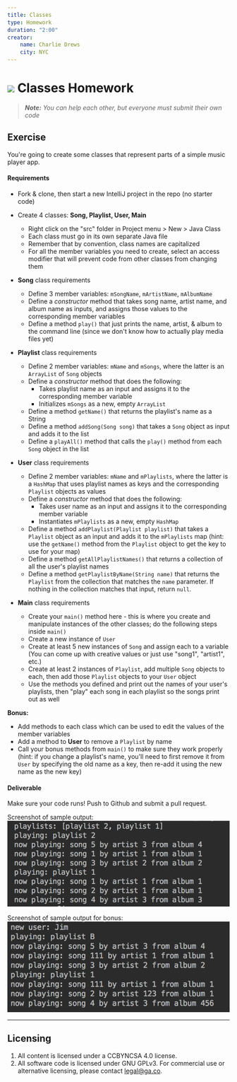 ```yaml
---
title: Classes
type: Homework
duration: "2:00"
creator:
    name: Charlie Drews
    city: NYC
---
```


# ![](https://ga-dash.s3.amazonaws.com/production/assets/logo-9f88ae6c9c3871690e33280fcf557f33.png) Classes Homework

> ***Note:*** _You can help each other, but everyone must submit their own code_

## Exercise

You're going to create some classes that represent parts of a simple music player app.

#### Requirements

- Fork & clone, then start a new IntelliJ project in the repo (no starter code)
- Create 4 classes: **Song, Playlist, User, Main**
  - Right click on the "src" folder in Project menu > New > Java Class
  - Each class must go in its own separate Java file
  - Remember that by convention, class names are capitalized
  - For all the member variables you need to create, select an access modifier that will prevent code from other classes from changing them

- **Song** class requirements
  - Define 3 member variables: `mSongName`, `mArtistName`, `mAlbumName`
  - Define a *constructor* method that takes song name, artist name, and album name as inputs, and assigns those values to the corresponding member variables
  - Define a method `play()` that just prints the name, artist, & album to the command line (since we don't know how to actually play media files yet)

- **Playlist** class requirements
  - Define 2 member variables: `mName` and `mSongs`, where the latter is an `ArrayList` of `Song` objects
  - Define a *constructor* method that does the following:
    - Takes playlist name as an input and assigns it to the corresponding member variable
    - Initializes `mSongs` as a new, empty `ArrayList`
  - Define a method `getName()` that returns the playlist's name as a String
  - Define a method `addSong(Song song)` that takes a `Song` object as input and adds it to the list
  - Define a `playAll()` method that calls the `play()` method from each `Song` object in the list

- **User** class requirements
  - Define 2 member variables: `mName` and `mPlaylists`, where the latter is a `HashMap` that uses playlist names as keys and the corresponding `Playlist` objects as values
  - Define a *constructor* method that does the following:
    - Takes user name as an input and assigns it to the corresponding member variable
    - Instantiates `mPlaylists` as a new, empty `HashMap`
  - Define a method `addPlaylist(Playlist playlist)` that takes a `Playlist` object as an input and adds it to the `mPlaylists` map (hint: use the `getName()` method from the `Playlist` object to get the key to use for your map)
  - Define a method `getAllPlaylistNames()` that returns a collection of all the user's playlist names
  - Define a method `getPlaylistByName(String name)` that returns the `Playlist` from the collection that matches the `name` parameter. If nothing in the collection matches that input, return `null`.

- **Main** class requirements
  - Create your `main()` method here - this is where you create and manipulate instances of the other classes; do the following steps inside `main()`
  - Create a new instance of `User`
  - Create at least 5 new instances of `Song` and assign each to a variable (You can come up with creative values or just use "song1", "artist1", etc.)
  - Create at least 2 instances of `Playlist`, add multiple `Song` objects to each, then add those `Playlist` objects to your `User` object
  - Use the methods you defined and print out the names of your user's playlists, then "play" each song in each playlist so the songs print out as well

**Bonus:**
- Add methods to each class which can be used to edit the values of the member variables
- Add a method to **User** to remove a `Playlist` by name
- Call your bonus methods from `main()` to make sure they work properly (hint: if you change a playlist's name, you'll need to first remove it from `User` by specifying the old name as a key, then re-add it using the new name as the new key)

#### Deliverable

Make sure your code runs! Push to Github and submit a pull request.

Screenshot of sample output:
![sample output](screenshots/sample-output.png)

Screenshot of sample output for bonus:
![sample bonus ouput](screenshots/sample-bonus-output.png)

---

## Licensing
1. All content is licensed under a CC­BY­NC­SA 4.0 license.
2. All software code is licensed under GNU GPLv3. For commercial use or alternative licensing, please contact [legal@ga.co](mailto:legal@ga.co).

